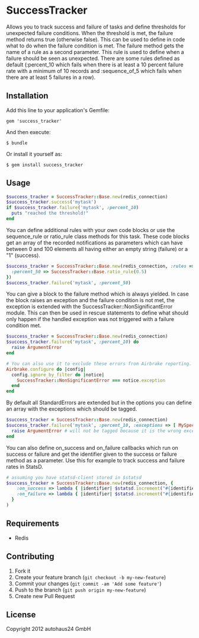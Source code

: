 # SuccessTracker

Allows you to track success and failure of tasks and define thresholds for unexpected failure conditions. When the threshold is met, the failure method returns true (otherwise false). This can be used to define in code what to do when the failure condition is met. The failure method gets the name of a rule as a second parameter. This rule is used to define when a failure should be seen as unexpected. There are some rules defined as default (:percent\_10 which fails when there is at least a 10 percent failure rate with a minimum of 10 records and :sequence\_of\_5 which fails when there are at least 5 failures in a row).

## Installation

Add this line to your application's Gemfile:

    gem 'success_tracker'

And then execute:

    $ bundle

Or install it yourself as:

    $ gem install success_tracker

## Usage

```ruby
$success_tracker = SuccessTracker::Base.new(redis_connection)
$success_tracker.success('mytask')
if $success_tracker.failure('mytask', :percent_10)
  puts "reached the threshold!"
end
```

You can define additional rules with your own code blocks or use the sequence_rule or ratio_rule class methods for this task. These code blocks get an array of the recorded notifications as parameters which can have between 0 and 100 elements all having either an empty string (failure) or a "1" (success).

```ruby
$success_tracker = SuccessTracker::Base.new(redis_connection, :rules => {
  :percent_50 => SuccessTracker::Base.ratio_rule(0.5)
})
$success_tracker.failure('mytask', :percent_50)
```

You can give a block to the failure method which is always yielded. In case the block raises an exception and the failure condition is not met, the exception is extended with the SuccessTracker::NonSignificantError module. This can then be used in rescue statements to define what should only happen if the handled exception was not triggered with a failure condition met.

```ruby
$success_tracker = SuccessTracker::Base.new(redis_connection)
$success_tracker.failure('mytask', :percent_10) do
  raise ArgumentError
end

# You can also use it to exclude these errors from Airbrake reporting.
Airbrake.configure do |config|
  config.ignore_by_filter do |notice|
    SuccessTracker::NonSignificantError === notice.exception
  end
end
```

By default all StandardErrors are extended but in the options you can define an array with the exceptions which should be tagged.

```ruby
$success_tracker = SuccessTracker::Base.new(redis_connection)
$success_tracker.failure('mytask', :percent_10, :exceptions => [ MySpecialError ]) do
  raise ArgumentError # will not be tagged because it is the wrong exception type
end
```

You can also define on_success and on_failure callbacks which run on success or failure and get the identifier given to the success or failure method as a parameter. Use this for example to track success and failure rates in StatsD.

```ruby
# assuming you have statsd-client stored in $statsd
$success_tracker = SuccessTracker::Base.new(redis_connection, {
    :on_success => lambda { |identifier| $statsd.increment("#{identifier}.success") },
    :on_failure => lambda { |identifier| $statsd.increment("#{identifier}.failure") }
  }
)
```

## Requirements

* Redis

## Contributing

1. Fork it
2. Create your feature branch (`git checkout -b my-new-feature`)
3. Commit your changes (`git commit -am 'Add some feature'`)
4. Push to the branch (`git push origin my-new-feature`)
5. Create new Pull Request

## License

Copyright 2012 autohaus24 GmbH
